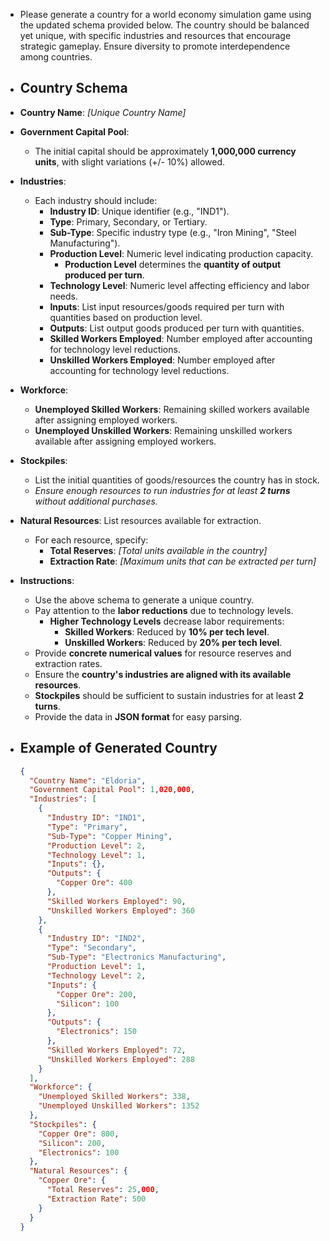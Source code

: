 - Please generate a country for a world economy simulation game using the updated schema provided below. The country should be balanced yet unique, with specific industries and resources that encourage strategic gameplay. Ensure diversity to promote interdependence among countries.
- ## **Country Schema**
- **Country Name**: _[Unique Country Name]_
- **Government Capital Pool**:
  - The initial capital should be approximately **1,000,000 currency units**, with slight variations (+/- 10%) allowed.
- **Industries**:
  - Each industry should include:
    - **Industry ID**: Unique identifier (e.g., "IND1").
    - **Type**: Primary, Secondary, or Tertiary.
    - **Sub-Type**: Specific industry type (e.g., "Iron Mining", "Steel Manufacturing").
    - **Production Level**: Numeric level indicating production capacity.
      - **Production Level** determines the **quantity of output produced per turn**.
    - **Technology Level**: Numeric level affecting efficiency and labor needs.
    - **Inputs**: List input resources/goods required per turn with quantities based on production level.
    - **Outputs**: List output goods produced per turn with quantities.
    - **Skilled Workers Employed**: Number employed after accounting for technology level reductions.
    - **Unskilled Workers Employed**: Number employed after accounting for technology level reductions.
- **Workforce**:
  - **Unemployed Skilled Workers**: Remaining skilled workers available after assigning employed workers.
  - **Unemployed Unskilled Workers**: Remaining unskilled workers available after assigning employed workers.
- **Stockpiles**:
  - List the initial quantities of goods/resources the country has in stock.
  - _Ensure enough resources to run industries for at least **2 turns** without additional purchases._
- **Natural Resources**: List resources available for extraction.

  - For each resource, specify:
    - **Total Reserves**: _[Total units available in the country]_
    - **Extraction Rate**: _[Maximum units that can be extracted per turn]_

- **Instructions**:

  - Use the above schema to generate a unique country.
  - Pay attention to the **labor reductions** due to technology levels.
    - **Higher Technology Levels** decrease labor requirements:
      - **Skilled Workers**: Reduced by **10% per tech level**.
      - **Unskilled Workers**: Reduced by **20% per tech level**.
  - Provide **concrete numerical values** for resource reserves and extraction rates.
  - Ensure the **country's industries are aligned with its available resources**.
  - **Stockpiles** should be sufficient to sustain industries for at least **2 turns**.
  - Provide the data in **JSON format** for easy parsing.

- ## **Example of Generated Country**

  ```json
  {
    "Country Name": "Eldoria",
    "Government Capital Pool": 1,020,000,
    "Industries": [
      {
        "Industry ID": "IND1",
        "Type": "Primary",
        "Sub-Type": "Copper Mining",
        "Production Level": 2,
        "Technology Level": 1,
        "Inputs": {},
        "Outputs": {
          "Copper Ore": 400
        },
        "Skilled Workers Employed": 90,
        "Unskilled Workers Employed": 360
      },
      {
        "Industry ID": "IND2",
        "Type": "Secondary",
        "Sub-Type": "Electronics Manufacturing",
        "Production Level": 1,
        "Technology Level": 2,
        "Inputs": {
          "Copper Ore": 200,
          "Silicon": 100
        },
        "Outputs": {
          "Electronics": 150
        },
        "Skilled Workers Employed": 72,
        "Unskilled Workers Employed": 288
      }
    ],
    "Workforce": {
      "Unemployed Skilled Workers": 338,
      "Unemployed Unskilled Workers": 1352
    },
    "Stockpiles": {
      "Copper Ore": 800,
      "Silicon": 200,
      "Electronics": 100
    },
    "Natural Resources": {
      "Copper Ore": {
        "Total Reserves": 25,000,
        "Extraction Rate": 500
      }
    }
  }

  ```
